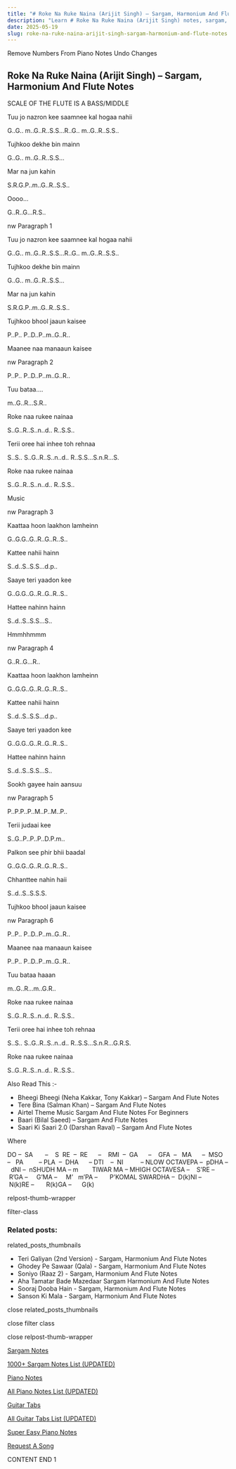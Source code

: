 ```yaml
---
title: "# Roke Na Ruke Naina (Arijit Singh) – Sargam, Harmonium And Flute Notes"
description: "Learn # Roke Na Ruke Naina (Arijit Singh) notes, sargam, harmonium notations and flute notes. Easy step-by-step tutorial for beginners."
date: 2025-05-19
slug: roke-na-ruke-naina-arijit-singh-sargam-harmonium-and-flute-notes
---
```


Remove Numbers From Piano Notes
Undo Changes



## Roke Na Ruke Naina (Arijit Singh) – Sargam, Harmonium And Flute Notes

SCALE OF THE FLUTE IS A BASS/MIDDLE

Tuu jo nazron kee saamnee kal hogaa nahii



G..G.. m..G..R..S.S…R..G.. m..G..R..S.S..



Tujhkoo dekhe bin mainn



G..G.. m..G..R..S.S…



Mar na jun kahin



S.R.G.P..m..G..R..S.S..



Oooo…



G..R..G…R.S..



nw Paragraph 1

Tuu jo nazron kee saamnee kal hogaa nahii



G..G.. m..G..R..S.S…R..G.. m..G..R..S.S..



Tujhkoo dekhe bin mainn



G..G.. m..G..R..S.S…



Mar na jun kahin



S.R.G.P..m..G..R..S.S..



Tujhkoo bhool jaaun kaisee



P..P.. P..D..P..m..G..R..



Maanee naa manaaun kaisee

nw Paragraph 2



P..P.. P..D..P..m..G..R..



Tuu bataa….



m..G..R…S.R..



Roke naa rukee nainaa



S..G..R..S..n..d.. R..S.S..



Terii oree hai inhee toh rehnaa



S..S.. S..G..R..S..n..d.. R..S.S…S.n.R…S.



Roke naa rukee nainaa



S..G..R..S..n..d.. R..S.S..

Music

nw Paragraph 3



Kaattaa hoon laakhon lamheinn



G..G.G..G..R..G..R..S..



Kattee nahii hainn



S..d..S..S.S…d.p..



Saaye teri yaadon kee



G..G.G..G..R..G..R..S..



Hattee nahinn hainn



S..d..S..S.S…S..

Hmmhhmmm

nw Paragraph 4

G..R..G…R..



Kaattaa hoon laakhon lamheinn



G..G.G..G..R..G..R..S..



Kattee nahii hainn



S..d..S..S.S…d.p..



Saaye teri yaadon kee



G..G.G..G..R..G..R..S..



Hattee nahinn hainn



S..d..S..S.S…S..



Sookh gayee hain aansuu

nw Paragraph 5



P..P.P..P..M..P..M..P..



Terii judaai kee



S..G..P..P..P..D.P.m..



Palkon see phir bhii baadal



G..G.G..G..R..G..R..S..



Chhanttee nahin haii



S..d..S..S.S.S.



Tujhkoo bhool jaaun kaisee



nw Paragraph 6

P..P.. P..D..P..m..G..R..



Maanee naa manaaun kaisee



P..P.. P..D..P..m..G..R..



Tuu bataa haaan



m..G..R…m..G.R..



Roke naa rukee nainaa



S..G..R..S..n..d.. R..S.S..



Terii oree hai inhee toh rehnaa



S..S.. S..G..R..S..n..d.. R..S.S…S.n.R…G.R.S.



Roke naa rukee nainaa



S..G..R..S..n..d.. R..S.S..

Also Read This :-



* Bheegi Bheegi (Neha Kakkar, Tony Kakkar) – Sargam And Flute Notes
* Tere Bina (Salman Khan) – Sargam And Flute Notes
* Airtel Theme Music Sargam And Flute Notes For Beginners
* Baari (Bilal Saeed) – Sargam And Flute Notes
* Saari Ki Saari 2.0 (Darshan Raval) – Sargam And Flute Notes

Where



DO –  SA       –    S  RE  –  RE      –    RMI  –  GA      –    GFA  –   MA      –  MSO  –   PA         – PLA  –  DHA      – DTI    –  NI          – NLOW OCTAVEPA –  pDHA –  dNI –  nSHUDH MA – m        TIWAR MA – MHIGH OCTAVESA –    S’RE –     R’GA –     G’MA –     M’   m’PA –       P’KOMAL SWARDHA –  D(k)NI –       N(k)RE –       R(k)GA –      G(k)



relpost-thumb-wrapper

filter-class

### Related posts:

related_posts_thumbnails

* Teri Galiyan (2nd Version) - Sargam, Harmonium And Flute Notes
* Ghodey Pe Sawaar (Qala) - Sargam, Harmonium And Flute Notes
* Soniyo (Raaz 2) - Sargam, Harmonium And Flute Notes
* Aha Tamatar Bade Mazedaar Sargam Harmonium And Flute Notes
* Sooraj Dooba Hain - Sargam, Harmonium And Flute Notes
* Sanson Ki Mala - Sargam, Harmonium And Flute Notes

close related_posts_thumbnails

close filter class

close relpost-thumb-wrapper

[Sargam Notes](https://www.notationsworld.com/sargam-notes.html)

[1000+ Sargam Notes List (UPDATED)](https://www.notationsworld.com/all-songs-list-sargam-notes.html)

[Piano Notes](https://www.notationsworld.com/piano-notes.html)

[All Piano Notes List (UPDATED)](https://www.notationsworld.com/all-songs-list-piano-notes.html)

[Guitar Tabs](https://www.notationsworld.com/guitar-tabs.html)

[All Guitar Tabs List (UPDATED)](https://www.notationsworld.com/all-songs-list-guitar-tabs.html)

[Super Easy Piano Notes](https://studywall.in/)

[Request A Song](https://www.notationsworld.com/request-a-song.html)

CONTENT END 1


